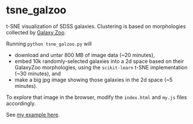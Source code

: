 # tsne_galzoo
t-SNE visualization of SDSS galaxies.  Clustering is based on morphologies collected by [Galaxy Zoo](http://www.kaggle.com/c/galaxy-zoo-the-galaxy-challenge).

Running 
`python tsne_galzoo.py`
will 
- download and untar 800 MB of image data (~20 minutes), 
- embed 10k randomly-selected galaxies into a 2d space based on their GalaxyZoo morphologies, using the `scikit-learn` t-SNE implementation (~30 minutes), and
- make a big jpg image showing those galaxies in the 2d space (~5 minutes).

To explore that image in the browser, modify the `index.html` and `my.js` files accordingly.

See [my example here](http://stanford.edu/~rkeisler/tsne_galzoo/).
